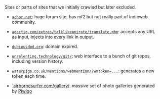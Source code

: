 Sites or parts of sites that we initially crawled but later excluded.

* [`achor.net`](http://achor.net/): huge forum site, has mf2 but not really part of indieweb community.

* [`adactio.com/extras/talklikeapirate/translate.php`](http://adactio.com/extras/talklikeapirate/): accepts any URL as input, injects into every link in output.

* [`dubiousdod.org`](http://dubiousdod.org/): domain expired.

* [`unrelenting.technology/git/`](https://unrelenting.technology/git/): web interface to a bunch of git repos, including version history.

* [`waterpigs.co.uk/mentions/webmention/?wmtoken=...`](https://waterpigs.co.uk/mentions/webmention/): generates a new token each time.

* [`airbornesurfer.com/gallery/](http://airbornesurfer.com/gallery/): massive set of photo galleries generated by [Piwigo](http://piwigo.org)

